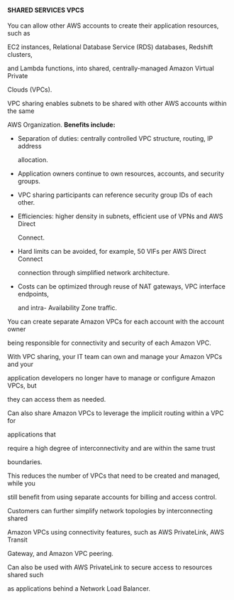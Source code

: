 #### SHARED SERVICES VPCS


You can allow other AWS accounts to create their application resources, such as

EC2 instances, Relational Database Service (RDS) databases, Redshift clusters,

and Lambda functions, into shared, centrally-managed Amazon Virtual Private

Clouds (VPCs).


VPC sharing enables subnets to be shared with other AWS accounts within the same

AWS Organization. **Benefits include:**


- Separation of duties: centrally controlled VPC structure, routing, IP address

  allocation.

- Application owners continue to own resources, accounts, and security groups.

- VPC sharing participants can reference security group IDs of each other.

- Efficiencies: higher density in subnets, efficient use of VPNs and AWS Direct

  Connect.

- Hard limits can be avoided, for example, 50 VIFs per AWS Direct Connect

  connection through simplified network architecture.

- Costs can be optimized through reuse of NAT gateways, VPC interface endpoints,

  and intra- Availability Zone traffic.


You can create separate Amazon VPCs for each account with the account owner

being responsible for connectivity and security of each Amazon VPC.


With VPC sharing, your IT team can own and manage your Amazon VPCs and your

application developers no longer have to manage or configure Amazon VPCs, but

they can access them as needed.


Can also share Amazon VPCs to leverage the implicit routing within a VPC for

applications that


require a high degree of interconnectivity and are within the same trust

boundaries.


This reduces the number of VPCs that need to be created and managed, while you

still benefit from using separate accounts for billing and access control.


Customers can further simplify network topologies by interconnecting shared

Amazon VPCs using connectivity features, such as AWS PrivateLink, AWS Transit

Gateway, and Amazon VPC peering.


Can also be used with AWS PrivateLink to secure access to resources shared such

as applications behind a Network Load Balancer.

